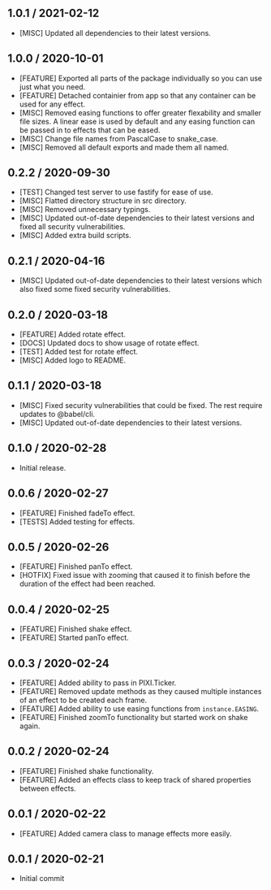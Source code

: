 ## 1.0.1 / 2021-02-12
- [MISC] Updated all dependencies to their latest versions.

## 1.0.0 / 2020-10-01
- [FEATURE] Exported all parts of the package individually so you can use just what you need.
- [FEATURE] Detached containier from app so that any container can be used for any effect.
- [MISC] Removed easing functions to offer greater flexability and smaller file sizes. A linear ease is used by default and any easing function can be passed in to effects that can be eased.
- [MISC] Change file names from PascalCase to snake_case.
- [MISC] Removed all default exports and made them all named.

## 0.2.2 / 2020-09-30
- [TEST] Changed test server to use fastify for ease of use.
- [MISC] Flatted directory structure in src directory.
- [MISC] Removed unnecessary typings.
- [MISC] Updated out-of-date dependencies to their latest versions and fixed all security vulnerabilities.
- [MISC] Added extra build scripts.

## 0.2.1 / 2020-04-16
- [MISC] Updated out-of-date dependencies to their latest versions which also fixed some fixed security vulnerabilities.

## 0.2.0 / 2020-03-18
- [FEATURE] Added rotate effect.
- [DOCS] Updated docs to show usage of rotate effect.
- [TEST] Added test for rotate effect.
- [MISC] Added logo to README.

## 0.1.1 / 2020-03-18
- [MISC] Fixed security vulnerabilities that could be fixed. The rest require updates to @babel/cli.
- [MISC] Updated out-of-date dependencies to their latest versions.

## 0.1.0 / 2020-02-28
- Initial release.

## 0.0.6 / 2020-02-27
- [FEATURE] Finished fadeTo effect.
- [TESTS] Added testing for effects.

## 0.0.5 / 2020-02-26
- [FEATURE] Finished panTo effect.
- [HOTFIX] Fixed issue with zooming that caused it to finish before the duration of the effect had been reached.

## 0.0.4 / 2020-02-25
- [FEATURE] Finished shake effect.
- [FEATURE] Started panTo effect.

## 0.0.3 / 2020-02-24
- [FEATURE] Added ability to pass in PIXI.Ticker.
- [FEATURE] Removed update methods as they caused multiple instances of an effect to be created each frame.
- [FEATURE] Added ability to use easing functions from `instance.EASING`.
- [FEATURE] Finished zoomTo functionality but started work on shake again.

## 0.0.2 / 2020-02-24
- [FEATURE] Finished shake functionality.
- [FEATURE] Added an effects class to keep track of shared properties between effects.

## 0.0.1 / 2020-02-22
- [FEATURE] Added camera class to manage effects more easily.

## 0.0.1 / 2020-02-21
- Initial commit
